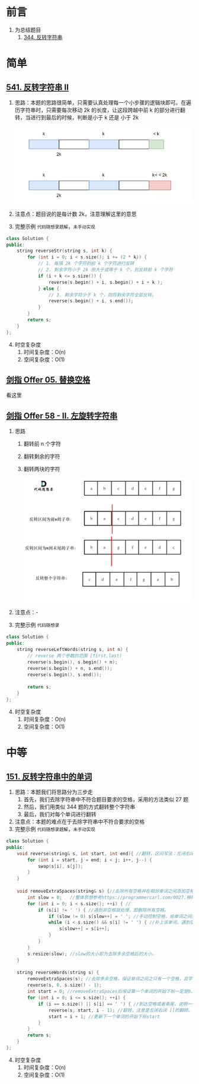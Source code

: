 # 前言

1. 为总结题目
   1. [344. 反转字符串](https://leetcode.cn/problems/reverse-string/)

# 简单

## [541. 反转字符串 II](https://leetcode.cn/problems/reverse-string-ii/)

1. 思路：本题的思路很简单，只需要认真处理每一个小步骤的逻辑块即可。在遍历字符串时，只需要每次移动 2k 的长度，让这段跨越中前 k 的部分进行翻转，当进行到最后的时候，判断是小于 k 还是 小于 2k

   ![](.\img\string\514_01.png)

2. 注意点：题目说的是每计数 2k，注意理解这里的意思

3. 完整示例 `代码随想录题解`，`未手动实现`

```c++
class Solution {
public:
    string reverseStr(string s, int k) {
        for (int i = 0; i < s.size(); i += (2 * k)) {
            // 1. 每隔 2k 个字符的前 k 个字符进行反转
            // 2. 剩余字符小于 2k 但大于或等于 k 个，则反转前 k 个字符
            if (i + k <= s.size()) {
                reverse(s.begin() + i, s.begin() + i + k );
            } else {
                // 3. 剩余字符少于 k 个，则将剩余字符全部反转。
                reverse(s.begin() + i, s.end());
            }
        }
        return s;
    }
};
```

4. 时空复杂度
   1. 时间复杂度：O(n)
   2. 空间复杂度：O(1)

## [剑指 Offer 05. 替换空格](https://leetcode.cn/problems/ti-huan-kong-ge-lcof/)

看这里

## [剑指 Offer 58 - II. 左旋转字符串](https://leetcode.cn/problems/zuo-xuan-zhuan-zi-fu-chuan-lcof/)

1. 思路

   1. 翻转前 n 个字符

   2. 翻转剩余的字符

   3. 翻转两块的字符

      ![](.\img\string\offer_58.png)

2. 注意点：-

3. 完整示例 `代码随想录`

```c++
class Solution {
public:
    string reverseLeftWords(string s, int n) {
        // reverse 两个参数的范围 [first,last)
        reverse(s.begin(), s.begin() + n);
        reverse(s.begin() + n, s.end());
        reverse(s.begin(), s.end());

        return s;
    }
};
```

4. 时空复杂度
   1. 时间复杂度：O(n)
   2. 空间复杂度：O(1)

# 中等

## [151. 反转字符串中的单词](https://leetcode.cn/problems/reverse-words-in-a-string/)

1. 思路：本题我们将思路分为三步走
   1. 首先，我们去除字符串中不符合题目要求的空格，采用的方法类似 27 题
   2. 然后，我们用类似 344 题的方式翻转整个字符串
   3. 最后，我们对每个单词进行翻转
2. 注意点：本题的难点在于去除字符串中不符合要求的空格
3. 完整示例 ```代码随想录题解```，```未手动实现```

```c++
class Solution {
public:
    void reverse(string& s, int start, int end){ //翻转，区间写法：左闭右闭 []
        for (int i = start, j = end; i < j; i++, j--) {
            swap(s[i], s[j]);
        }
    }

    void removeExtraSpaces(string& s) {//去除所有空格并在相邻单词之间添加空格, 快慢指针。
        int slow = 0;   //整体思想参考https://programmercarl.com/0027.移除元素.html
        for (int i = 0; i < s.size(); ++i) { //
            if (s[i] != ' ') { //遇到非空格就处理，即删除所有空格。
                if (slow != 0) s[slow++] = ' '; //手动控制空格，给单词之间添加空格。slow != 0说明不是第一个单词，需要在单词前添加空格。
                while (i < s.size() && s[i] != ' ') { //补上该单词，遇到空格说明单词结束。
                    s[slow++] = s[i++];
                }
            }
        }
        s.resize(slow); //slow的大小即为去除多余空格后的大小。
    }

    string reverseWords(string s) {
        removeExtraSpaces(s); //去除多余空格，保证单词之间之只有一个空格，且字符串首尾没空格。
        reverse(s, 0, s.size() - 1);
        int start = 0; //removeExtraSpaces后保证第一个单词的开始下标一定是0。
        for (int i = 0; i <= s.size(); ++i) {
            if (i == s.size() || s[i] == ' ') { //到达空格或者串尾，说明一个单词结束。进行翻转。
                reverse(s, start, i - 1); //翻转，注意是左闭右闭 []的翻转。
                start = i + 1; //更新下一个单词的开始下标start
            }
        }
        return s;
    }
};
```

4. 时空复杂度
   1. 时间复杂度：O(n)
   2. 空间复杂度：O(1)